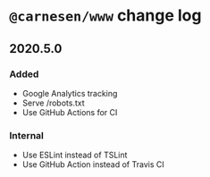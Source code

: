 # `@carnesen/www` change log

## 2020.5.0
### Added
- Google Analytics tracking
- Serve /robots.txt
- Use GitHub Actions for CI

### Internal
- Use ESLint instead of TSLint
- Use GitHub Action instead of Travis CI
